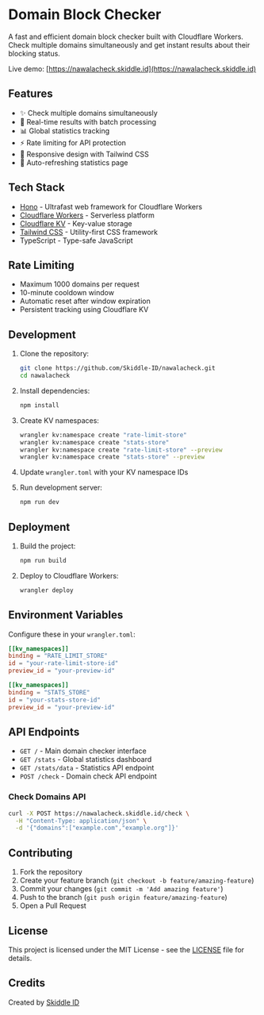 # Domain Block Checker

A fast and efficient domain block checker built with Cloudflare Workers. Check multiple domains simultaneously and get instant results about their blocking status.

Live demo: [https://nawalacheck.skiddle.id](https://nawalacheck.skiddle.id)

## Features

- ✨ Check multiple domains simultaneously
- 🚀 Real-time results with batch processing
- 📊 Global statistics tracking
- ⚡ Rate limiting for API protection
- 📱 Responsive design with Tailwind CSS
- 🔄 Auto-refreshing statistics page

## Tech Stack

- [Hono](https://hono.dev/) - Ultrafast web framework for Cloudflare Workers
- [Cloudflare Workers](https://workers.cloudflare.com/) - Serverless platform
- [Cloudflare KV](https://www.cloudflare.com/products/workers-kv/) - Key-value storage
- [Tailwind CSS](https://tailwindcss.com/) - Utility-first CSS framework
- TypeScript - Type-safe JavaScript

## Rate Limiting

- Maximum 1000 domains per request
- 10-minute cooldown window
- Automatic reset after window expiration
- Persistent tracking using Cloudflare KV

## Development

1. Clone the repository:
   ```bash
   git clone https://github.com/Skiddle-ID/nawalacheck.git
   cd nawalacheck
   ```

2. Install dependencies:
   ```bash
   npm install
   ```

3. Create KV namespaces:
   ```bash
   wrangler kv:namespace create "rate-limit-store"
   wrangler kv:namespace create "stats-store"
   wrangler kv:namespace create "rate-limit-store" --preview
   wrangler kv:namespace create "stats-store" --preview
   ```

4. Update `wrangler.toml` with your KV namespace IDs

5. Run development server:
   ```bash
   npm run dev
   ```

## Deployment

1. Build the project:
   ```bash
   npm run build
   ```

2. Deploy to Cloudflare Workers:
   ```bash
   wrangler deploy
   ```

## Environment Variables

Configure these in your `wrangler.toml`:

```toml
[[kv_namespaces]]
binding = "RATE_LIMIT_STORE"
id = "your-rate-limit-store-id"
preview_id = "your-preview-id"

[[kv_namespaces]]
binding = "STATS_STORE"
id = "your-stats-store-id"
preview_id = "your-preview-id"
```

## API Endpoints

- `GET /` - Main domain checker interface
- `GET /stats` - Global statistics dashboard
- `GET /stats/data` - Statistics API endpoint
- `POST /check` - Domain check API endpoint

### Check Domains API

```bash
curl -X POST https://nawalacheck.skiddle.id/check \
  -H "Content-Type: application/json" \
  -d '{"domains":["example.com","example.org"]}'
```

## Contributing

1. Fork the repository
2. Create your feature branch (`git checkout -b feature/amazing-feature`)
3. Commit your changes (`git commit -m 'Add amazing feature'`)
4. Push to the branch (`git push origin feature/amazing-feature`)
5. Open a Pull Request

## License

This project is licensed under the MIT License - see the [LICENSE](LICENSE) file for details.

## Credits

Created by [Skiddle ID](https://github.com/Skiddle-ID)
